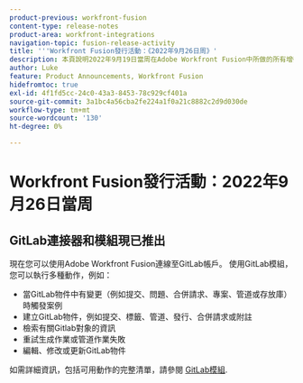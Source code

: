 ```yaml
---
product-previous: workfront-fusion
content-type: release-notes
product-area: workfront-integrations
navigation-topic: fusion-release-activity
title: '''Workfront Fusion發行活動：《2022年9月26日周》'
description: 本頁說明2022年9月19日當周在Adobe Workfront Fusion中所做的所有增強功能。
author: Luke
feature: Product Announcements, Workfront Fusion
hidefromtoc: true
exl-id: 4f1fd5cc-24c0-43a3-8453-78c929cf401a
source-git-commit: 3a1bc4a56cba2fe224a1f0a21c8882c2d9d030de
workflow-type: tm+mt
source-wordcount: '130'
ht-degree: 0%

---
```


# Workfront Fusion發行活動：2022年9月26日當周

## GitLab連接器和模組現已推出

現在您可以使用Adobe Workfront Fusion連線至GitLab帳戶。 使用GitLab模組，您可以執行多種動作，例如：

* 當GitLab物件中有變更（例如提交、問題、合併請求、專案、管道或存放庫）時觸發案例
* 建立GitLab物件，例如提交、標籤、管道、發行、合併請求或附註
* 檢索有關Gitlab對象的資訊
* 重試生成作業或管道作業失敗
* 編輯、修改或更新GitLab物件

如需詳細資訊，包括可用動作的完整清單，請參閱 [GitLab模組](/help/quicksilver/workfront-fusion/apps-and-their-modules/gitlab-modules.md).
